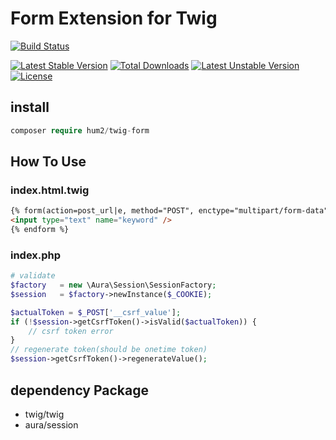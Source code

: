 # Form Extension for Twig

[![Build Status](https://travis-ci.org/hum2/twig-form.svg?branch=master)](https://travis-ci.org/hum2/twig-form)

[![Latest Stable Version](https://poser.pugx.org/hum2/twig-form/v/stable)](https://packagist.org/packages/hum2/twig-form)
[![Total Downloads](https://poser.pugx.org/hum2/twig-form/downloads)](https://packagist.org/packages/hum2/twig-form)
[![Latest Unstable Version](https://poser.pugx.org/hum2/twig-form/v/unstable)](https://packagist.org/packages/hum2/twig-form)
[![License](https://poser.pugx.org/hum2/twig-form/license)](https://packagist.org/packages/hum2/twig-form)


## install
```php
composer require hum2/twig-form
```

## How To Use

### index.html.twig
```html
{% form(action=post_url|e, method="POST", enctype="multipart/form-data") %}
<input type="text" name="keyword" />
{% endform %}
```

### index.php
```php
# validate
$factory   = new \Aura\Session\SessionFactory;
$session   = $factory->newInstance($_COOKIE);

$actualToken = $_POST['__csrf_value'];
if (!$session->getCsrfToken()->isValid($actualToken)) {
	// csrf token error
}
// regenerate token(should be onetime token)
$session->getCsrfToken()->regenerateValue();
```


## dependency Package

- twig/twig
- aura/session
